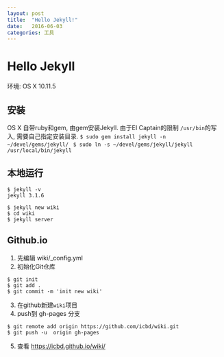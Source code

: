 ```yaml
---
layout: post
title:  "Hello Jekyll!"
date:   2016-06-03
categories: 工具
---
```


# Hello Jekyll
环境: OS X 10.11.5

## 安装
OS X 自带ruby和gem, 由gem安装Jekyll.
由于EI Captain的限制 `/usr/bin`的写入, 需要自己指定安装目录.
`$ sudo gem install jekyll -n ~/devel/gems/jekyll/ `
`$ sudo ln -s ~/devel/gems/jekyll/jekyll /usr/local/bin/jekyll`

## 本地运行
```
$ jekyll -v
jekyll 3.1.6

$ jekyll new wiki
$ cd wiki 
$ jekyll server

```

## Github.io
1. 先编辑 wiki/_config.yml
2. 初始化Git仓库
```
$ git init
$ git add . 
$ git commit -m 'init new wiki'
```
3. 在github新建`wiki`项目
4. push到 gh-pages 分支
```
$ git remote add origin https://github.com/icbd/wiki.git
$ git push -u  origin gh-pages
```
5. 查看 https://icbd.github.io/wiki/


